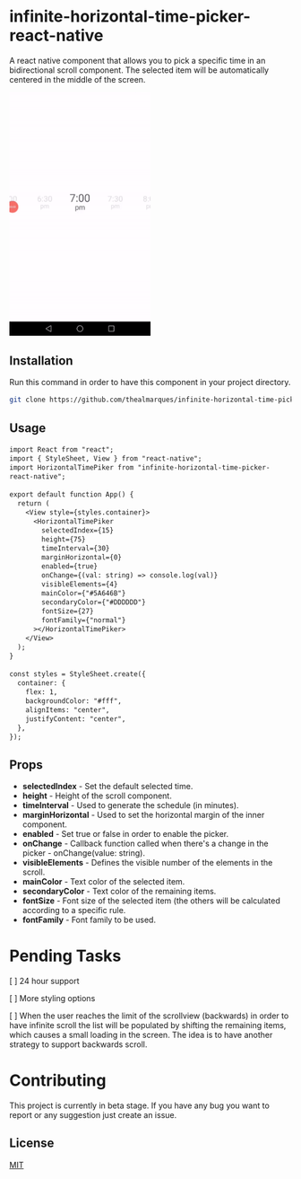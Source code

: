 # infinite-horizontal-time-picker-react-native

A react native component that allows you to pick a specific time in an bidirectional scroll component. The selected item will be automatically centered in the middle of the screen.

<img src="resources/scroll.gif" height="50%" width="50%"/>

## Installation

Run this command in order to have this component in your project directory.

```bash
git clone https://github.com/thealmarques/infinite-horizontal-time-picker-react-native.git
```

## Usage
```
import React from "react";
import { StyleSheet, View } from "react-native";
import HorizontalTimePiker from "infinite-horizontal-time-picker-react-native";

export default function App() {
  return (
    <View style={styles.container}>
      <HorizontalTimePiker
        selectedIndex={15}
        height={75}
        timeInterval={30}
        marginHorizontal={0}
        enabled={true}
        onChange={(val: string) => console.log(val)}
        visibleElements={4}
        mainColor={"#5A646B"}
        secondaryColor={"#DDDDDD"}
        fontSize={27}
        fontFamily={"normal"}
      ></HorizontalTimePiker>
    </View>
  );
}

const styles = StyleSheet.create({
  container: {
    flex: 1,
    backgroundColor: "#fff",
    alignItems: "center",
    justifyContent: "center",
  },
});
```
## Props
* **selectedIndex** - Set the default selected time.
* **height** - Height of the scroll component.
* **timeInterval** - Used to generate the schedule (in minutes).
* **marginHorizontal** - Used to set the horizontal margin of the inner component.
* **enabled** - Set true or false in order to enable the picker.
* **onChange** - Callback function called when there's a change in the picker - onChange(value: string).
* **visibleElements** - Defines the visible number of the elements in the scroll.
* **mainColor** - Text color of the selected item.
* **secondaryColor** - Text color of the remaining items.
* **fontSize** - Font size of the selected item (the others will be calculated according to a specific rule.
* **fontFamily** - Font family to be used.

# Pending Tasks
[ ] 24 hour support

[ ] More styling options

[ ] When the user reaches the limit of the scrollview (backwards) in order to have infinite scroll the list will be populated by shifting the remaining items, which causes a small loading in the screen. The idea is to have another strategy to support backwards scroll.

# Contributing
This project is currently in beta stage. If you have any bug you want to report or any suggestion just create an issue.

## License
[MIT](https://choosealicense.com/licenses/mit/)
